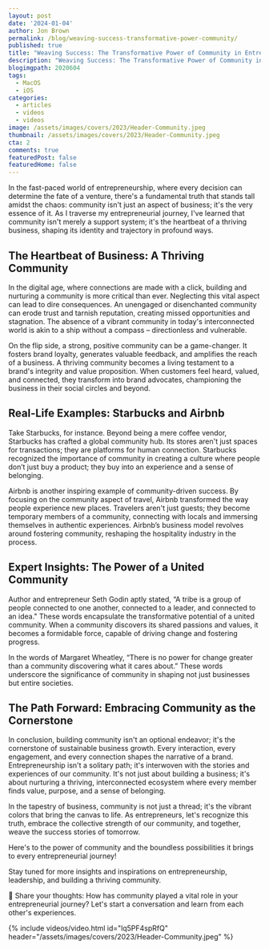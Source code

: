 ```yaml
---
layout: post
date: '2024-01-04'
author: Jon Brown
permalink: /blog/weaving-success-transformative-power-community/
published: true
title: "Weaving Success: The Transformative Power of Community in Entrepreneurship"
description: "Weaving Success: The Transformative Power of Community in Entrepreneurship"
blogimgpath: 2020604
tags:
  - MacOS
  - iOS
categories:
  - articles
  - videos
  - videos
image: /assets/images/covers/2023/Header-Community.jpeg
thumbnail: /assets/images/covers/2023/Header-Community.jpeg
cta: 2
comments: true
featuredPost: false
featuredHome: false
---
```

In the fast-paced world of entrepreneurship, where every decision can determine the fate of a venture, there's a fundamental truth that stands tall amidst the chaos: community isn't just an aspect of business; it's the very essence of it. As I traverse my entrepreneurial journey, I've learned that community isn't merely a support system; it's the heartbeat of a thriving business, shaping its identity and trajectory in profound ways.

## The Heartbeat of Business: A Thriving Community
In the digital age, where connections are made with a click, building and nurturing a community is more critical than ever. Neglecting this vital aspect can lead to dire consequences. An unengaged or disenchanted community can erode trust and tarnish reputation, creating missed opportunities and stagnation. The absence of a vibrant community in today's interconnected world is akin to a ship without a compass – directionless and vulnerable.

On the flip side, a strong, positive community can be a game-changer. It fosters brand loyalty, generates valuable feedback, and amplifies the reach of a business. A thriving community becomes a living testament to a brand's integrity and value proposition. When customers feel heard, valued, and connected, they transform into brand advocates, championing the business in their social circles and beyond.

## Real-Life Examples: Starbucks and Airbnb
Take Starbucks, for instance. Beyond being a mere coffee vendor, Starbucks has crafted a global community hub. Its stores aren't just spaces for transactions; they are platforms for human connection. Starbucks recognized the importance of community in creating a culture where people don’t just buy a product; they buy into an experience and a sense of belonging.

Airbnb is another inspiring example of community-driven success. By focusing on the community aspect of travel, Airbnb transformed the way people experience new places. Travelers aren't just guests; they become temporary members of a community, connecting with locals and immersing themselves in authentic experiences. Airbnb’s business model revolves around fostering community, reshaping the hospitality industry in the process.

## Expert Insights: The Power of a United Community
Author and entrepreneur Seth Godin aptly stated, “A tribe is a group of people connected to one another, connected to a leader, and connected to an idea." These words encapsulate the transformative potential of a united community. When a community discovers its shared passions and values, it becomes a formidable force, capable of driving change and fostering progress.

In the words of Margaret Wheatley, “There is no power for change greater than a community discovering what it cares about.” These words underscore the significance of community in shaping not just businesses but entire societies.

## The Path Forward: Embracing Community as the Cornerstone
In conclusion, building community isn't an optional endeavor; it's the cornerstone of sustainable business growth. Every interaction, every engagement, and every connection shapes the narrative of a brand. Entrepreneurship isn't a solitary path; it's interwoven with the stories and experiences of our community. It's not just about building a business; it's about nurturing a thriving, interconnected ecosystem where every member finds value, purpose, and a sense of belonging.

In the tapestry of business, community is not just a thread; it's the vibrant colors that bring the canvas to life. As entrepreneurs, let's recognize this truth, embrace the collective strength of our community, and together, weave the success stories of tomorrow.

Here's to the power of community and the boundless possibilities it brings to every entrepreneurial journey!

Stay tuned for more insights and inspirations on entrepreneurship, leadership, and building a thriving community.

🌟 Share your thoughts: How has community played a vital role in your entrepreneurial journey? Let's start a conversation and learn from each other's experiences.

{% include videos/video.html id="lq5PF4spRfQ" header="/assets/images/covers/2023/Header-Community.jpeg" %}

